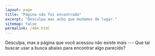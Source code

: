 ```yaml
---
layout: page
title: "Página não foi encontrada"
excerpt: "Desculpa mas acho que mudamos de lugar."
sitemap: false
permalink: /404.html
---
```


Desculpa, mas a página que você acessou não existe mais --- Que tal buscar usar a busca abaixo para encontrar algo parecido?

